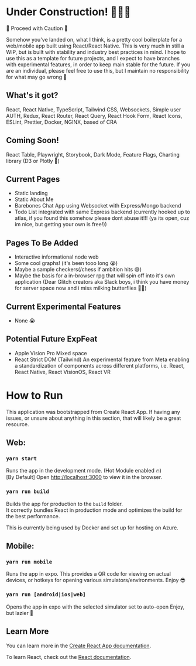 # Under Construction! 🚧🚧🚧

🚨 Proceed with Caution 🚨

Somehow you've landed on, what I think, is a pretty cool boilerplate for a web/mobile app built using React/React Native. This is very much in still a WIP, but is built with stability and industry best practices in mind. I hope to use this as a template for future projects, and I expect to have branches with experimental features, in order to keep main stable for the future. If you are an individual, please feel free to use this, but I maintain no responsibility for what may go wrong 🤣

## What's it got?

React, React Native, TypeScript, Tailwind CSS, Websockets, Simple user AUTH, Redux, React Router, React Query, React Hook Form, React Icons, ESLint, Prettier, Docker, NGINX, based of CRA

## Coming Soon!

React Table, Playwright, Storybook, Dark Mode, Feature Flags, Charting library (D3 or Plotly 🤔)

## Current Pages

- Static landing
- Static About Me
- Barebones Chat App using Websocket with Express/Mongo backend
- Todo List integrated with same Express backend (currently hooked up to atlas, if you found this somehow please dont abuse it!!! (ya its open, cuz im nice, but getting your own is free!))

## Pages To Be Added

- Interactive informational node web
- Some cool graphs! (it's been tooo long 😭)
- Maybe a sample checkers(/chess if ambition hits 😅)
- Maybe the basis for a in-browser rpg that will spin off into it's own application (Dear Glitch creators aka Slack boys, i think you have money for server space now and i miss milking butterflies 🦋🥲)

## Current Experimental Features

- None 😭

## Potential Future ExpFeat

- Apple Vision Pro Mixed space
- React Strict DOM (Tailwind)
  An experimental feature from Meta enabling a standardization of components across different platforms, i.e. React, React Native, React VisionOS, React VR

# How to Run

This application was bootstrapped from Create React App. If having any issues, or unsure about anything in this section, that will likely be a great resource.

## Web:

### `yarn start`

Runs the app in the development mode. (Hot Module enabled 🔥)\
[By Default] Open [http://localhost:3000](http://localhost:3000) to view it in the browser.

### `yarn run build`

Builds the app for production to the `build` folder.\
It correctly bundles React in production mode and optimizes the build for the best performance.

This is currently being used by Docker and set up for hosting on Azure.

## Mobile:

### `yarn run mobile`

Runs the app in expo. This provides a QR code for viewing on actual devices, or hotkeys for opening various simulators/environments.
Enjoy 😎

### `yarn run [android|ios|web]`

Opens the app in expo with the selected simulator set to auto-open
Enjoy, but lazier 🥳

## Learn More

You can learn more in the [Create React App documentation](https://facebook.github.io/create-react-app/docs/getting-started).

To learn React, check out the [React documentation](https://reactjs.org/).
